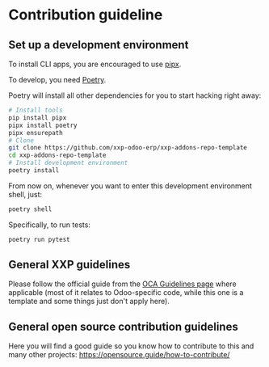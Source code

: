 # Contribution guideline

## Set up a development environment

To install CLI apps, you are encouraged to use
[pipx](https://pipxproject.github.io/pipx/).

To develop, you need [Poetry](https://python-poetry.org/).

Poetry will install all other dependencies for you to start hacking right away:

```bash
# Install tools
pip install pipx
pipx install poetry
pipx ensurepath
# Clone
git clone https://github.com/xxp-odoo-erp/xxp-addons-repo-template
cd xxp-addons-repo-template
# Install development environment
poetry install
```

From now on, whenever you want to enter this development environment shell, just:

```bash
poetry shell
```

Specifically, to run tests:

```bash
poetry run pytest
```

## General XXP guidelines

Please follow the official guide from the
[OCA Guidelines page](https://odoo-community.org/page/contributing) where applicable
(most of it relates to Odoo-specific code, while this one is a template and some things
just don't apply here).

## General open source contribution guidelines

Here you will find a good guide so you know how to contribute to this and many other
projects: https://opensource.guide/how-to-contribute/
